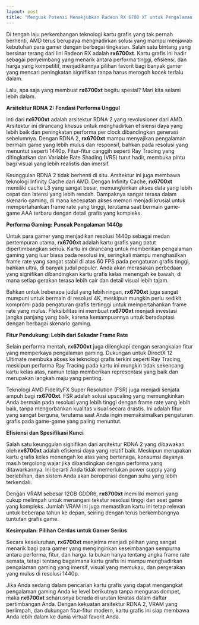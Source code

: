 ```yaml
---
layout: post
title: "Menguak Potensi Menakjubkan Radeon RX 6700 XT untuk Pengalaman Gaming Maksimal"
---
```


Di tengah laju perkembangan teknologi kartu grafis yang tak pernah berhenti, AMD terus berupaya menghadirkan solusi yang mampu menjawab kebutuhan para gamer dengan berbagai tingkatan. Salah satu bintang yang bersinar terang dari lini Radeon RX adalah **rx6700xt**. Kartu grafis ini hadir sebagai penyeimbang yang menarik antara performa tinggi, efisiensi, dan harga yang kompetitif, menjadikannya pilihan favorit bagi banyak gamer yang mencari peningkatan signifikan tanpa harus merogoh kocek terlalu dalam.

Lalu, apa saja yang membuat **rx6700xt** begitu spesial? Mari kita selami lebih dalam.

**Arsitektur RDNA 2: Fondasi Performa Unggul**

Inti dari **rx6700xt** adalah arsitektur RDNA 2 yang revolusioner dari AMD. Arsitektur ini dirancang khusus untuk menghadirkan efisiensi daya yang lebih baik dan peningkatan performa per clock dibandingkan generasi sebelumnya. Dengan RDNA 2, **rx6700xt** mampu menyajikan pengalaman bermain game yang lebih mulus dan responsif, bahkan pada resolusi yang menuntut seperti 1440p. Fitur-fitur canggih seperti Ray Tracing yang ditingkatkan dan Variable Rate Shading (VRS) turut hadir, membuka pintu bagi visual yang lebih realistis dan imersif.

Keunggulan RDNA 2 tidak berhenti di situ. Arsitektur ini juga membawa teknologi Infinity Cache dari AMD. Dengan Infinity Cache, **rx6700xt** memiliki cache L3 yang sangat besar, memungkinkan akses data yang lebih cepat dan latensi yang lebih rendah. Dampaknya sangat terasa dalam skenario gaming, di mana kecepatan akses memori menjadi krusial untuk mempertahankan frame rate yang tinggi, terutama saat bermain game-game AAA terbaru dengan detail grafis yang kompleks.

**Performa Gaming: Puncak Pengalaman 1440p**

Untuk para gamer yang menjadikan resolusi 1440p sebagai medan pertempuran utama, **rx6700xt** adalah kartu grafis yang patut dipertimbangkan serius. Kartu ini dirancang untuk memberikan pengalaman gaming yang luar biasa pada resolusi ini, seringkali mampu menghasilkan frame rate yang sangat stabil di atas 60 FPS pada pengaturan grafis tinggi, bahkan ultra, di banyak judul populer. Anda akan merasakan perbedaan yang signifikan dibandingkan kartu grafis kelas menengah ke bawah, di mana setiap gerakan terasa lebih cair dan detail visual lebih tajam.

Bahkan untuk beberapa judul yang lebih ringan, **rx6700xt** juga sangat mumpuni untuk bermain di resolusi 4K, meskipun mungkin perlu sedikit kompromi pada pengaturan grafis tertinggi untuk mempertahankan frame rate yang mulus. Fleksibilitas ini membuat **rx6700xt** menjadi investasi jangka panjang yang baik, karena kemampuannya untuk beradaptasi dengan berbagai skenario gaming.

**Fitur Pendukung: Lebih dari Sekadar Frame Rate**

Selain performa mentah, **rx6700xt** juga dilengkapi dengan serangkaian fitur yang memperkaya pengalaman gaming. Dukungan untuk DirectX 12 Ultimate membuka akses ke teknologi grafis terkini seperti Ray Tracing, meskipun performa Ray Tracing pada kartu ini mungkin tidak sekencang kartu kelas atas, namun tetap memberikan representasi yang baik dan merupakan langkah maju yang penting.

Teknologi AMD FidelityFX Super Resolution (FSR) juga menjadi senjata ampuh bagi **rx6700xt**. FSR adalah solusi upscaling yang memungkinkan Anda bermain pada resolusi yang lebih tinggi dengan frame rate yang lebih baik, tanpa mengorbankan kualitas visual secara drastis. Ini adalah fitur yang sangat berguna, terutama saat Anda ingin memaksimalkan pengaturan grafis pada game-game yang paling menuntut.

**Efisiensi dan Spesifikasi Kunci**

Salah satu keunggulan signifikan dari arsitektur RDNA 2 yang dibawakan oleh **rx6700xt** adalah efisiensi daya yang relatif baik. Meskipun merupakan kartu grafis kelas menengah ke atas yang bertenaga, konsumsi dayanya masih tergolong wajar jika dibandingkan dengan performa yang ditawarkannya. Ini berarti Anda tidak memerlukan power supply yang berlebihan, dan sistem Anda akan beroperasi dengan suhu yang lebih terkendali.

Dengan VRAM sebesar 12GB GDDR6, **rx6700xt** memiliki memori yang cukup melimpah untuk menangani tekstur resolusi tinggi dan aset game yang kompleks. Jumlah VRAM ini juga memastikan kartu ini tetap relevan untuk beberapa tahun ke depan, seiring dengan terus berkembangnya tuntutan grafis game.

**Kesimpulan: Pilihan Cerdas untuk Gamer Serius**

Secara keseluruhan, **rx6700xt** menjelma menjadi pilihan yang sangat menarik bagi para gamer yang menginginkan keseimbangan sempurna antara performa, fitur, dan harga. Ia bukan hanya tentang angka frame rate semata, tetapi tentang bagaimana kartu grafis ini mampu menghadirkan pengalaman gaming yang imersif, visual yang memukau, dan pergerakan yang mulus di resolusi 1440p.

Jika Anda sedang dalam pencarian kartu grafis yang dapat mengangkat pengalaman gaming Anda ke level berikutnya tanpa menguras dompet, maka **rx6700xt** seharusnya berada di urutan teratas dalam daftar pertimbangan Anda. Dengan kekuatan arsitektur RDNA 2, VRAM yang berlimpah, dan dukungan fitur-fitur modern, kartu grafis ini siap membawa Anda lebih dalam ke dunia virtual favorit Anda.
